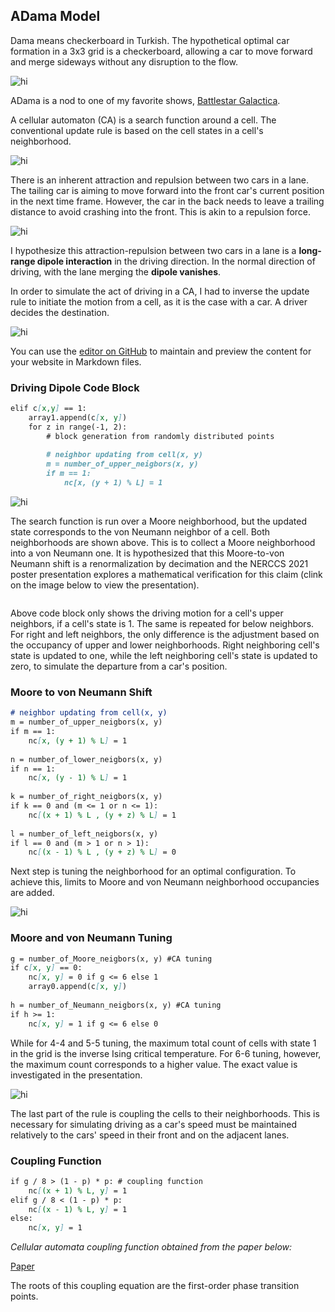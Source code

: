 ## ADama Model

Dama means checkerboard in Turkish. The hypothetical optimal car formation in a 3x3 grid is a checkerboard, allowing a car to move forward and merge sideways without any disruption to the flow. 

<img src="img/1_checker.png" alt="hi" class="inline"/>

ADama is a nod to one of my favorite shows, [Battlestar Galactica](https://www.youtube.com/watch?v=evodPpqb9H4). 

A cellular automaton (CA) is a search function around a cell. The conventional update rule is based on the cell states in a cell's neighborhood.

<img src="img/2_CAupdate.png" alt="hi" class="inline"/>

There is an inherent attraction and repulsion between two cars in a lane. The tailing car is aiming to move forward into the front car's current position in the next time frame. However, the car in the back needs to leave a trailing distance to avoid crashing into the front. This is akin to a repulsion force.

<img src="img/3_drivingAR.png" alt="hi" class="inline"/>

I hypothesize this attraction-repulsion between two cars in a lane is a **long-range dipole interaction** in the driving direction. In the normal direction of driving, with the lane merging the **dipole vanishes**.

In order to simulate the act of driving in a CA, I had to inverse the update rule to initiate the motion from a cell, as it is the case with a car. A driver decides the destination.

<img src="img/4_inverseCA.png" alt="hi" class="inline"/>

You can use the [editor on GitHub](https://github.com/goktu/ADama/edit/gh-pages/index.md) to maintain and preview the content for your website in Markdown files.

### Driving Dipole Code Block

```markdown
elif c[x,y] == 1:
    array1.append(c[x, y])
    for z in range(-1, 2):
        # block generation from randomly distributed points
        
        # neighbor updating from cell(x, y)
        m = number_of_upper_neigbors(x, y)
        if m == 1:
            nc[x, (y + 1) % L] = 1  
```
<img src="img/5_MoorevonNeumann.png" alt="hi" class="inline"/>

The search function is run over a Moore neighborhood, but the updated state corresponds to the von Neumann neighbor of a cell. Both neighborhoods are shown above. This is to collect a Moore neighborhood into a von Neumann one. It is hypothesized that this Moore-to-von Neumann shift is a renormalization by decimation and the NERCCS 2021 poster presentation explores a mathematical verification for this claim (clink on the image below to view the presentation).

<a href="pdf/GoktugIslamoglu_NERCCS2021_Presentation.pdf" class="image fit" type="application/pdf"><img src="img/6_MooretoNeumann.png" alt=""></a>

Above code block only shows the driving motion for a cell's upper neighbors, if a cell's state is 1. The same is repeated for below neighbors. For right and left neighbors, the only difference is the adjustment based on the occupancy of upper and lower neighborhoods. Right neighboring cell's state is updated to one, while the left neighboring cell's state is updated to zero, to simulate the departure from a car's position. 

### Moore to von Neumann Shift

```markdown
# neighbor updating from cell(x, y)
m = number_of_upper_neigbors(x, y)
if m == 1:
    nc[x, (y + 1) % L] = 1  
        
n = number_of_lower_neigbors(x, y)
if n == 1:
    nc[x, (y - 1) % L] = 1    
        
k = number_of_right_neigbors(x, y)
if k == 0 and (m <= 1 or n <= 1):
    nc[(x + 1) % L , (y + z) % L] = 1
        
l = number_of_left_neigbors(x, y)
if l == 0 and (m > 1 or n > 1):
    nc[(x - 1) % L , (y + z) % L] = 0     
```
Next step is tuning the neighborhood for an optimal configuration. To achieve this, limits to Moore and von Neumann neighborhood occupancies are added.

<img src="img/7_tuning.png" alt="hi" class="inline"/>

### Moore and von Neumann Tuning

```markdown
g = number_of_Moore_neigbors(x, y) #CA tuning
if c[x, y] == 0:
    nc[x, y] = 0 if g <= 6 else 1
    array0.append(c[x, y])
    
h = number_of_Neumann_neigbors(x, y) #CA tuning
if h >= 1:
    nc[x, y] = 1 if g <= 6 else 0
``` 
While for 4-4 and 5-5 tuning, the maximum total count of cells with state 1 in the grid is the inverse Ising critical temperature. For 6-6 tuning, however, the maximum count corresponds to a higher value. The exact value is investigated in the presentation.

<img src="img/8_isingferro.png" alt="hi" class="inline"/>

The last part of the rule is coupling the cells to their neighborhoods. This is necessary for simulating driving as a car's speed must be maintained relatively to the cars' speed in their front and on the adjacent lanes.  

### Coupling Function

```markdown
if g / 8 > (1 - p) * p: # coupling function
    nc[(x + 1) % L, y] = 1
elif g / 8 < (1 - p) * p:
    nc[(x - 1) % L, y] = 1    
else:
    nc[x, y] = 1
```

_Cellular automata coupling function obtained from the paper below:_

[Paper](https://journals.aps.org/pre/abstract/10.1103/PhysRevE.58.R8)


The roots of this coupling equation are the first-order phase transition points.
